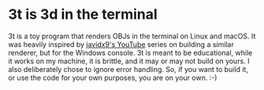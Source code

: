 # 3t is 3d in the terminal
3t is a toy program that renders OBJs in the terminal on Linux and macOS. It
was heavily inspired by
[javidx9's YouTube](https://www.youtube.com/watch?v=ih20l3pJoeU) series on
building a similar renderer, but for the Windows console. 3t is meant to be
educational, while it works on my machine, it is brittle, and it may or may not
build on yours. I also deliberately chose to ignore error handling. So, if you
want to build it, or use the code for your own purposes, you are on
your own. :-)
